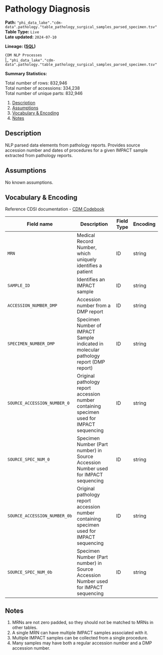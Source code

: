 # Pathology Diagnosis

<b>Path:</b> `"phi_data_lake"."cdm-data".pathology."table_pathology_surgical_samples_parsed_specimen.tsv"` <br/>
<b>Table Type:</b> `Live` <br/>
<b>Late updated:</b> `2024-07-10` <br/>

<b>Lineage: ([SQL](sql/pathology_diagnoses.sql))</b> 

`CDM NLP Processes` <br/>
|_ `"phi_data_lake"."cdm-data".pathology."table_pathology_surgical_samples_parsed_specimen.tsv"` <br/>

<b>Summary Statistics:</b>

Total number of rows: 832,946 <br/>
Total number of accessions: 334,238 <br/>
Total number of unique parts: 832,946 <br/>


1. [Description](#description)
2. [Assumptions](#assumptions)
3. [Vocabulary \& Encoding](#vocabulary--encoding)
4. [Notes](#notes)


## Description <a name="description"></a>

NLP parsed data elements from pathology reports. Provides source accession number and dates of procedures for a given IMPACT sample extracted from pathology reports.

## Assumptions <a name="assumptions"></a>

No known assumptions.


## Vocabulary & Encoding <a name="vocabulary"></a>

Reference CDSI documentation - [CDM Codebook](https://docs.google.com/spreadsheets/d/1po0GdSwqmmXibz4e-7YvTPUbXpi0WYv3c2ImdHXxyuc/edit#gid=187767892)

| **Field name** | **Description** | **Field Type** | **Encoding** |
|---|---|---|---|
| `MRN` | Medical Record Number, which uniquely identifies a patient  | ID | string |
| `SAMPLE_ID` | Identifies an IMPACT sample  | ID | string |
| `ACCESSION_NUMBER_DMP` |  Accession number from a DMP report | ID | string |
| `SPECIMEN_NUMBER_DMP` | Specimen Number of IMPACT Sample indicated in molecular pathology report (DMP report)  | ID | string |
| `SOURCE_ACCESSION_NUMBER_0` | Original pathology report accession number containing specimen used for IMPACT sequencing  | ID | string |
| `SOURCE_SPEC_NUM_0` | Specimen Number (Part number) in Source Accession Number used for IMPACT sequencing    | ID | string |
| `SOURCE_ACCESSION_NUMBER_0b` | Original pathology report accession number containing specimen used for IMPACT sequencing   | ID | string |
| `SOURCE_SPEC_NUM_0b` | Specimen Number (Part number) in Source Accession Number used for IMPACT sequencing | ID | string |



## Notes <a name="notes"></a>

1. MRNs are not zero padded, so they should not be matched to MRNs in other tables.
2. A single MRN can have multiple IMPACT samples associated with it.
3. Multiple IMPACT samples can be collected from a single procedure.
4. Many samples may have both a regular accession number and a DMP accession number.



